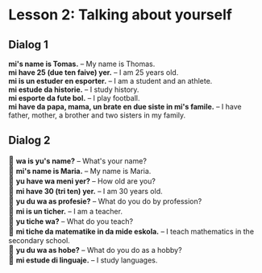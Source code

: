 # Lesson 2: Talking about yourself

## Dialog 1

**mi's name is Tomas.**
– My name is Thomas.  
**mi have 25 (due ten faive) yer.**
– I am 25 years old.  
**mi is un estuder en esporter.**
– I am a student and an athlete.  
**mi estude da historie.**
– I study history.  
**mi esporte da fute bol.**
– I play football.  
**mi have da papa, mama, un brate en due siste in mi's famile.**
– I have father, mother, a brother and two sisters in my family.

## Dialog 2

<big>🧓</big>
**wa is yu's name?**
– What's your name?  
<big>👩</big>
**mi's name is Maria.**
– My name is Maria.  
<big>🧓</big>
**yu have wa meni yer?**
– How old are you?  
<big>👩</big>
**mi have 30 (tri ten) yer.**
– I am 30 years old.  
<big>🧓</big>
**yu du wa as profesie?**
– What do you do by profession?  
<big>👩</big>
**mi is un ticher.**
– I am a teacher.  
<big>🧓</big>
**yu tiche wa?**
– What do you teach?  
<big>👩</big>
**mi tiche da matematike in da mide eskola.**
– I teach mathematics in the secondary school.  
<big>🧓</big>
**yu du wa as hobe?**
– What do you do as a hobby?  
<big>👩</big>
**mi estude di linguaje.**
– I study languages.

